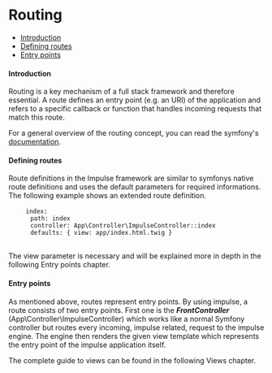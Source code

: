 <h1 class="doc-title">Routing</h1>

- [Introduction](#introduction)
- [Defining routes](#defining_routes)
- [Entry points](#entry-points)

<a name="introduction"></a>
<h4>Introduction</h4>
Routing is a key mechanism of a full stack framework and therefore essential. A route defines an entry point (e.g. an URI) of the application and refers to a specific callback or function that handles incoming requests that match this route. 

For a general overview of the routing concept, you can read the symfony's <a href="https://symfony.com/doc/current/routing.html" target="_blank">documentation</a>.


<a name="defining_routes"></a>
<h4>Defining routes</h4>

Route definitions in the Impulse framework are similar to symfonys native route definitions and uses the default parameters for required informations. The following example shows an extended route definition.

<div>
  <div class="code-header">
    <div class="container-fluid">
        <div class="row">
            <div class="button red" />
          	<div class="button yellow" />
          	<div class="button green" />
        </div>
    </div>
  </div>
  <pre class="code-white line-numbers language-yaml">
  	<code class="language-yaml">index:
      path: index
      controller: App\Controller\ImpulseController::index
      defaults: { view: app/index.html.twig }</code>
  </pre>
</div>

The view parameter is necessary and will be explained more in depth in the following Entry points chapter. 

<a name="entry-points" />
<h4>Entry points</h4>

As mentioned above, routes represent entry points. By using impulse, a route consists of two entry points. First one is the **_FrontController_** (App\Controller\ImpulseController) which works like a normal Symfony controller but routes every incoming, impulse related, request to the impulse engine. The engine then renders the given view template which represents the entry point of the impulse application itself.

The complete guide to views can be found in the following <span class="link" data-target-menu-item="views">Views</span> chapter.
